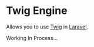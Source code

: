 # Twig Engine

Allows you to use [Twig](https://twig.symfony.com/) in [Laravel](https://laravel.com/).

Working In Process...
